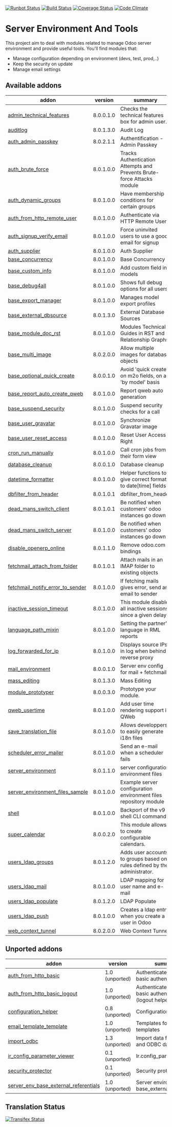 [![Runbot Status](https://runbot.odoo-community.org/runbot/badge/flat/149/8.0.svg)](https://runbot.odoo-community.org/runbot/repo/github-com-oca-server-tools-149)
[![Build Status](https://travis-ci.org/OCA/server-tools.svg?branch=8.0)](https://travis-ci.org/OCA/server-tools)
[![Coverage Status](https://coveralls.io/repos/OCA/server-tools/badge.png?branch=8.0)](https://coveralls.io/r/OCA/server-tools?branch=8.0)
[![Code Climate](https://codeclimate.com/github/OCA/server-tools/badges/gpa.svg)](https://codeclimate.com/github/OCA/server-tools)

Server Environment And Tools
============================

This project aim to deal with modules related to manage Odoo server environment and provide useful tools. You'll find modules that:

 - Manage configuration depending on environment (devs, test, prod,..)
 - Keep the security on update
 - Manage email settings

[//]: # (addons)
Available addons
----------------
addon | version | summary
--- | --- | ---
[admin_technical_features](admin_technical_features/) | 8.0.0.1.0 | Checks the technical features box for admin user.
[auditlog](auditlog/) | 8.0.1.3.0 | Audit Log
[auth_admin_passkey](auth_admin_passkey/) | 8.0.2.1.1 | Authentification - Admin Passkey
[auth_brute_force](auth_brute_force/) | 8.0.1.0.0 | Tracks Authentication Attempts and Prevents Brute-force Attacks module
[auth_dynamic_groups](auth_dynamic_groups/) | 8.0.1.0.0 | Have membership conditions for certain groups
[auth_from_http_remote_user](auth_from_http_remote_user/) | 8.0.1.0.0 | Authenticate via HTTP Remote User
[auth_signup_verify_email](auth_signup_verify_email/) | 8.0.1.0.0 | Force uninvited users to use a good email for signup
[auth_supplier](auth_supplier/) | 8.0.1.0.0 | Auth Supplier
[base_concurrency](base_concurrency/) | 8.0.1.0.0 | Base Concurrency
[base_custom_info](base_custom_info/) | 8.0.1.0.0 | Add custom field in models
[base_debug4all](base_debug4all/) | 8.0.1.0.0 | Shows full debug options for all users
[base_export_manager](base_export_manager/) | 8.0.1.0.0 | Manages model export profiles
[base_external_dbsource](base_external_dbsource/) | 8.0.1.3.0 | External Database Sources
[base_module_doc_rst](base_module_doc_rst/) | 8.0.1.0.0 | Modules Technical Guides in RST and Relationship Graphs
[base_multi_image](base_multi_image/) | 8.0.2.0.0 | Allow multiple images for database objects
[base_optional_quick_create](base_optional_quick_create/) | 8.0.0.1.0 | Avoid 'quick create' on m2o fields, on a 'by model' basis
[base_report_auto_create_qweb](base_report_auto_create_qweb/) | 8.0.1.0.0 | Report qweb auto generation
[base_suspend_security](base_suspend_security/) | 8.0.1.0.0 | Suspend security checks for a call
[base_user_gravatar](base_user_gravatar/) | 8.0.1.0.0 | Synchronize Gravatar image
[base_user_reset_access](base_user_reset_access/) | 8.0.1.0.0 | Reset User Access Right
[cron_run_manually](cron_run_manually/) | 8.0.1.0.0 | Call cron jobs from their form view
[database_cleanup](database_cleanup/) | 8.0.0.1.0 | Database cleanup
[datetime_formatter](datetime_formatter/) | 8.0.1.0.0 | Helper functions to give correct format to date[time] fields
[dbfilter_from_header](dbfilter_from_header/) | 8.0.1.0.1 | dbfilter_from_header
[dead_mans_switch_client](dead_mans_switch_client/) | 8.0.1.0.1 | Be notified when customers' odoo instances go down
[dead_mans_switch_server](dead_mans_switch_server/) | 8.0.1.0.0 | Be notified when customers' odoo instances go down
[disable_openerp_online](disable_openerp_online/) | 8.0.1.1.0 | Remove odoo.com bindings
[fetchmail_attach_from_folder](fetchmail_attach_from_folder/) | 8.0.1.0.1 | Attach mails in an IMAP folder to existing objects
[fetchmail_notify_error_to_sender](fetchmail_notify_error_to_sender/) | 8.0.1.0.0 | If fetching mails gives error, send an email to sender
[inactive_session_timeout](inactive_session_timeout/) | 8.0.1.0.0 | This module disable all inactive sessions since a given delay
[language_path_mixin](language_path_mixin/) | 8.0.1.0.0 | Setting the partner's language in RML reports
[log_forwarded_for_ip](log_forwarded_for_ip/) | 8.0.1.0.0 | Displays source IPs in log when behind a reverse proxy
[mail_environment](mail_environment/) | 8.0.0.1.0 | Server env config for mail + fetchmail
[mass_editing](mass_editing/) | 8.0.1.3.0 | Mass Editing
[module_prototyper](module_prototyper/) | 8.0.0.3.0 | Prototype your module.
[qweb_usertime](qweb_usertime/) | 8.0.1.0.0 | Add user time rendering support in QWeb
[save_translation_file](save_translation_file/) | 8.0.1.0.0 | Allows developpers to easily generate i18n files
[scheduler_error_mailer](scheduler_error_mailer/) | 8.0.1.0.0 | Send an e-mail when a scheduler fails
[server_environment](server_environment/) | 8.0.1.1.0 | server configuration environment files
[server_environment_files_sample](server_environment_files_sample/) | 8.0.1.0.0 | Example server configuration environment files repository module
[shell](shell/) | 8.0.1.0.0 | Backport of the v9 shell CLI command.
[super_calendar](super_calendar/) | 8.0.0.2.0 | This module allows to create configurable calendars.
[users_ldap_groups](users_ldap_groups/) | 8.0.1.2.0 | Adds user accounts to groups based on rules defined by the administrator.
[users_ldap_mail](users_ldap_mail/) | 8.0.1.0.0 | LDAP mapping for user name and e-mail
[users_ldap_populate](users_ldap_populate/) | 8.0.1.2.0 | LDAP Populate
[users_ldap_push](users_ldap_push/) | 8.0.1.0.0 | Creates a ldap entry when you create a user in Odoo
[web_context_tunnel](web_context_tunnel/) | 8.0.2.0.0 | Web Context Tunnel

Unported addons
---------------
addon | version | summary
--- | --- | ---
[auth_from_http_basic](auth_from_http_basic/) | 1.0 (unported) | Authenticate via HTTP basic authentication
[auth_from_http_basic_logout](auth_from_http_basic_logout/) | 1.0 (unported) | Authenticate via HTTP basic authentication (logout helper)
[configuration_helper](configuration_helper/) | 0.8 (unported) | Configuration Helper
[email_template_template](email_template_template/) | 1.0 (unported) | Templates for email templates
[import_odbc](import_odbc/) | 1.3 (unported) | Import data from SQL and ODBC data sources.
[ir_config_parameter_viewer](ir_config_parameter_viewer/) | 0.1 (unported) | Ir.config_parameter view
[security_protector](security_protector/) | 0.1 (unported) | Security protector
[server_env_base_external_referentials](server_env_base_external_referentials/) | 1.0 (unported) | Server environment for base_external_referential

[//]: # (end addons)

Translation Status
------------------
[![Transifex Status](https://www.transifex.com/projects/p/OCA-server-tools-8-0/chart/image_png)](https://www.transifex.com/projects/p/OCA-server-tools-8-0)

